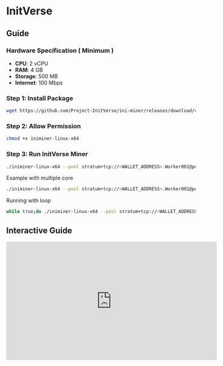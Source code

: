 # InitVerse

## Guide

### Hardware Specification ( Minimum )

-   **CPU**: 2 vCPU
-   **RAM**: 4 GB
-   **Storage**: 500 MB
-   **Internet**: 100 Mbps

### Step 1: Install Package

```bash
wget https://github.com/Project-InitVerse/ini-miner/releases/download/v1.0.0/iniminer-linux-x64
```

### Step 2: Allow Permission

```bash
chmod +x iniminer-linux-x64
```

### Step 3: Run InitVerse Miner

```bash
./iniminer-linux-x64 --pool stratum+tcp://<WALLET_ADDRESS>.Worker001@pool-core-testnet.inichain.com:32672 --cpu-devices <SETTING CORE>
```

Example with multiple core

```bash
./iniminer-linux-x64 --pool stratum+tcp://<WALLET_ADDRESS>.Worker001@pool-core-testnet.inichain.com:32672 --cpu-devices 0 --cpu-devices 1
```

Running with loop

```bash
while true;do ./iniminer-linux-x64 --pool stratum+tcp://<WALLET_ADDRESS>.Worker001@pool-core-testnet.inichain.com:32672 --cpu-devices <SETTING CORE>;done;
```

## Interactive Guide

<iframe width="560" height="315" src="https://www.youtube.com/embed/pJ8OJR6zSII?si=3VZQfvPKfSKGCewQ" title="YouTube video player" frameborder="0" allow="accelerometer; autoplay; clipboard-write; encrypted-media; gyroscope; picture-in-picture; web-share" referrerpolicy="strict-origin-when-cross-origin" allowfullscreen></iframe>
